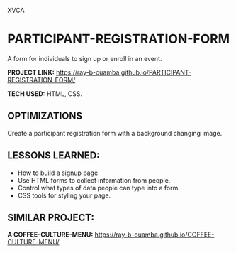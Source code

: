 XVCA
# PARTICIPANT-REGISTRATION-FORM
A form for individuals to sign up or enroll in an event.  

**PROJECT LINK:** https://ray-b-ouamba.github.io/PARTICIPANT-REGISTRATION-FORM/

**TECH USED:** HTML, CSS.

## OPTIMIZATIONS
Create a participant registration form with a background changing image. 

## LESSONS LEARNED:
* How to build a signup page
* Use HTML forms to collect information from people.
* Control what types of data people can type into a form.
* CSS tools for styling your page.

## SIMILAR PROJECT:

**A COFFEE-CULTURE-MENU:** https://ray-b-ouamba.github.io/COFFEE-CULTURE-MENU/





